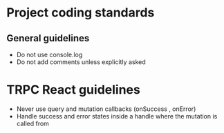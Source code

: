 # Project coding standards

## General guidelines

- Do not use console.log
- Do not add comments unless explicitly asked

# TRPC React guidelines

- Never use query and mutation callbacks (onSuccess , onError)
- Handle success and error states inside a handle where the mutation is called from

